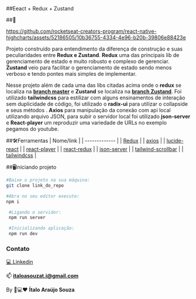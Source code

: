 ##Eeact + Redux + Zustand

##🎥

https://github.com/rocketseat-creators-program/react-native-highcharts/assets/52186505/10b36755-4334-4e96-b20b-39806e88423e

Projeto construído para entendimento da diferença de construção e suas peculiaridades entre **Redux e Zustand**.
**Redux** uma das principais lib de gerenciamento de estado e muito robusto e complexo de gerenciar.
**Zustand** veio para facilitar o gerenciamento de estado sendo menos verboso e tendo pontes mais simples de implementar.

Nesse projeto além de cada uma das libs citadas acima onde o **redux** se localiza na **[branch master](https://github.com/italoSouzaTI/react_redux_zustand/tree/master)** e **Zustand** se localiza na **[branch Zustand]()**. Foi utilizado **tailwindcss** para estilizar com alguns ensinamentos de interação sem duplicidade de código, foi utilizado o **radix-ui** para utilizar o collapside e seus métodos . **Axios** para manipulação da conexão com api local utilizando arquivo JSON, para subir o servidor local foi utilizado **json-server** e **React-player** um reproduzir uma variedade de URLs no exemplo pegamos do youtube.

##🛠️Ferramentas
| Nome/link |
| ------------- |
| [Redux](https://redux.js.org/introduction/getting-started) |
| [axios](https://axios-http.com/ptbr/docs/intro) |
| [lucide-react](https://lucide.dev/guide/packages/lucide-react) |
| [react-player](https://www.npmjs.com/package/react-player) |
| [react-redux](https://react-redux.js.org/) |
| [json-server](https://www.npmjs.com/package/json-server) |
| [tailwind-scrollbar](https://www.npmjs.com/package/tailwind-scrollbar) |
| [tailwindcss](https://tailwindcss.com/docs/guides/vite) |

##🖥️Iniciando projeto

```bash
#Baixe o projeto na sua máquina:
git clone link_do_repo

#Abra no seu editor execute:
npm i

 #Ligando o servidor:
 npm run server

 #Inicializando aplicação:
 npm run dev

```

### Contato

[💻 Linkedin](https://www.linkedin.com/in/italoasouzati/)

📫 **italoasouzat.i@gmail.com**

By 📱💻❤ **Ítalo Araújo Souza**
